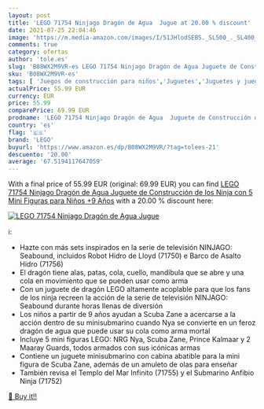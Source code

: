 ```yaml
---
layout: post
title: 'LEGO 71754 Ninjago Dragón de Agua  Jugue at 20.00 % discount'
date: 2021-07-25 22:04:46
image: 'https://m.media-amazon.com/images/I/51JHlodSEBS._SL500_._SL400_.jpg'
comments: true
category: ofertas
author: 'tole.es'
slug: 'B08WX2M9VR-es LEGO 71754 Ninjago Dragón de Agua Juguete de Construcción...'
sku: 'B08WX2M9VR-es'
tags: [ 'Juegos de construcción para niños','Juguetes','Juguetes y juegos','lego', ]
actualPrice: 55.99 EUR
currency: EUR
price: 55.99
comparePrice: 69.99 EUR
prodname: 'LEGO 71754 Ninjago Dragón de Agua  Juguete de Construcción de los Ninja con 5 Mini Figuras para Niños +9 Años'
country: 'es'
flag: '🇪🇸'
brand: 'LEGO'
buyurl: 'https://www.amazon.es/dp/B08WX2M9VR/?tag=tolees-21'
descuento: '20.00'
average: '67.5194117647059'
---
```


With a final price of 55.99 EUR (original: 69.99 EUR) you can find [LEGO 71754 Ninjago Dragón de Agua  Juguete de Construcción de los Ninja con 5 Mini Figuras para Niños +9 Años](https://www.amazon.es/dp/B08WX2M9VR/?tag=tolees-21) with a  20.00 % discount here:

[![LEGO 71754 Ninjago Dragón de Agua  Jugue](https://m.media-amazon.com/images/I/51JHlodSEBS._SL500_._SL400_.jpg)](https://www.amazon.es/dp/B08WX2M9VR/?tag=tolees-21)

ℹ️:

- Hazte con más sets inspirados en la serie de televisión NINJAGO: Seabound, incluidos Robot Hidro de Lloyd (71750) e Barco de Asalto Hidro (71756)
- El dragón tiene alas, patas, cola, cuello, mandíbula que se abre y una cola en movimiento que se pueden usar como arma
- Con un juguete de dragón LEGO altamente acoplable para que los fans de los ninja recreen la acción de la serie de televisión NINJAGO: Seabound durante horas llenas de diversión
- Los niños a partir de 9 años ayudan a Scuba Zane a acercarse a la acción dentro de su minisubmarino cuando Nya se convierte en un feroz dragón de agua que puede usar su cola como arma mortal
- Incluye 5 mini figuras LEGO: NRG Nya, Scuba Zane, Prince Kalmaar y 2 Maaray Guards, todos armados con sus icónicas armas
- Contiene un juguete minisubmarino con cabina abatible para la mini figura de Scuba Zane, además de un amuleto de olas para enseñar
- También revisa el Templo del Mar Infinito (71755) y el Submarino Anfibio Ninja (71752)

[🛒 Buy it!!](https://www.amazon.es/dp/B08WX2M9VR/?tag=tolees-21)
